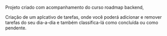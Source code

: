 Projeto criado com acompanhamento do curso roadmap backend,

Criação de um aplcativo de tarefas, onde você poderá adicionar e remover tarefas do seu dia-a-dia e também classifica-lá como concluída ou como pendente.
